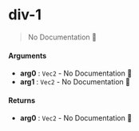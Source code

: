 # div\-1

> No Documentation 🚧

#### Arguments

- **arg0** : `Vec2` \- No Documentation 🚧
- **arg1** : `Vec2` \- No Documentation 🚧

#### Returns

- **arg0** : `Vec2` \- No Documentation 🚧
